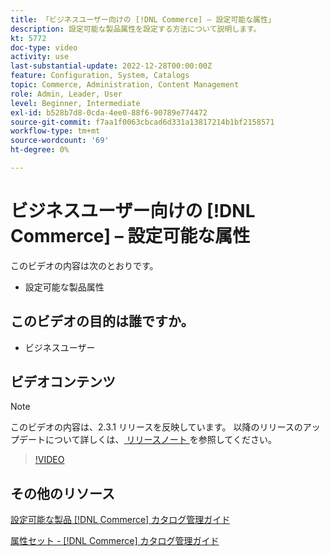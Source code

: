 ```yaml
---
title: 「ビジネスユーザー向けの [!DNL Commerce] – 設定可能な属性」
description: 設定可能な製品属性を設定する方法について説明します。
kt: 5772
doc-type: video
activity: use
last-substantial-update: 2022-12-28T00:00:00Z
feature: Configuration, System, Catalogs
topic: Commerce, Administration, Content Management
role: Admin, Leader, User
level: Beginner, Intermediate
exl-id: b528b7d8-0cda-4ee0-88f6-90789e774472
source-git-commit: f7aa1f0063cbcad6d331a13817214b1bf2158571
workflow-type: tm+mt
source-wordcount: '69'
ht-degree: 0%

---
```


# ビジネスユーザー向けの [!DNL Commerce] – 設定可能な属性

このビデオの内容は次のとおりです。

- 設定可能な製品属性

## このビデオの目的は誰ですか。

- ビジネスユーザー

## ビデオコンテンツ

>[!NOTE]
>
>このビデオの内容は、2.3.1 リリースを反映しています。 以降のリリースのアップデートについて詳しくは、[ リリースノート ](https://experienceleague.adobe.com/docs/commerce-operations/release/notes/overview.html?lang=ja) を参照してください。

>[!VIDEO](https://video.tv.adobe.com/v/35957?quality=12&learn=on)

## その他のリソース

[ 設定可能な製品  [!DNL Commerce]  カタログ管理ガイド ](https://experienceleague.adobe.com/docs/commerce-admin/catalog/products/types/product-create-configurable.html?lang=ja)

[ 属性セット - [!DNL Commerce]  カタログ管理ガイド ](https://experienceleague.adobe.com/docs/commerce-admin/catalog/product-attributes/create/attribute-sets.html?lang=ja)
